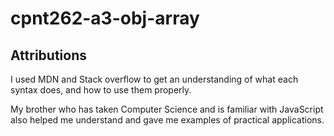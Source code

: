 # cpnt262-a3-obj-array

## Attributions

I used MDN and Stack overflow to get an understanding of what each syntax does,
and how to use them properly.

My brother who has taken Computer Science and is familiar with JavaScript
also helped me understand and gave me examples of practical applications.